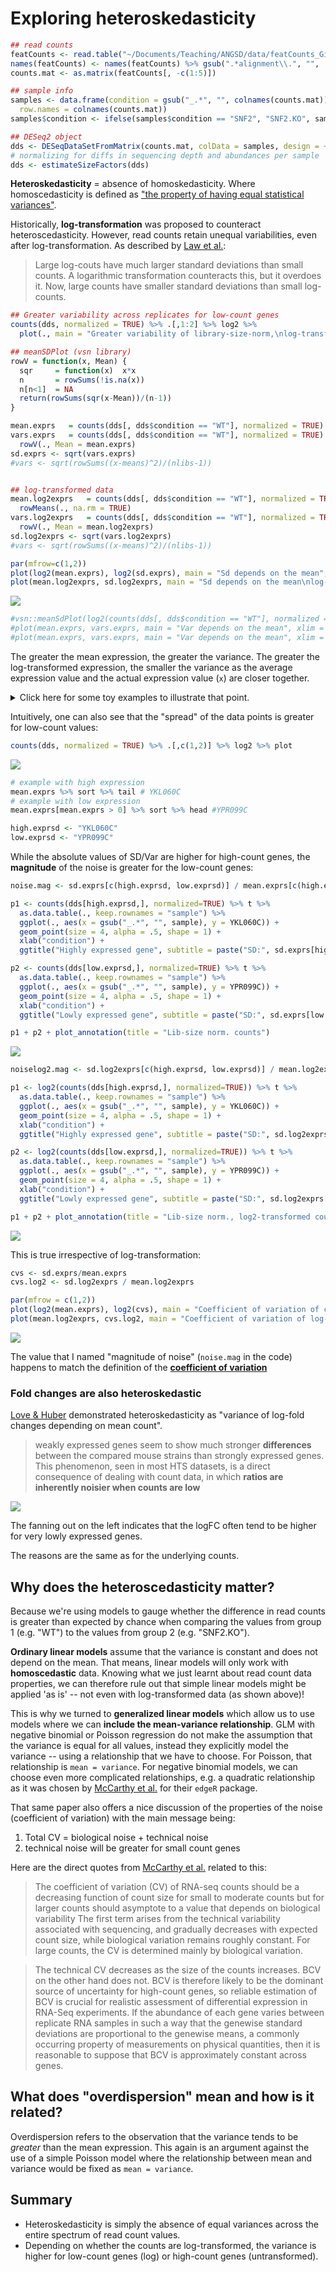 # Exploring heteroskedasticity


```r
## read counts
featCounts <- read.table("~/Documents/Teaching/ANGSD/data/featCounts_Gierlinski_genes.txt", header=TRUE, row.names = 1)
names(featCounts) <- names(featCounts) %>% gsub(".*alignment\\.", "", .) %>% gsub("_Aligned.*", "",.)
counts.mat <- as.matrix(featCounts[, -c(1:5)])

## sample info
samples <- data.frame(condition = gsub("_.*", "", colnames(counts.mat)),
  row.names = colnames(counts.mat))
samples$condition <- ifelse(samples$condition == "SNF2", "SNF2.KO", samples$condition)

## DESeq2 object
dds <- DESeqDataSetFromMatrix(counts.mat, colData = samples, design = ~condition)
# normalizing for diffs in sequencing depth and abundances per sample
dds <- estimateSizeFactors(dds) 
```

**Heteroskedasticity** = absence of homoskedasticity.
Where homoscedasticity is defined as ["the property of having equal statistical variances"](https://www.merriam-webster.com/dictionary/homoscedasticity).

Historically, **log-transformation** was proposed to counteract heteroscedasticity.
However, read counts retain unequal variabilities, even after log-transformation.
As described by [Law et al.](https://genomebiology.biomedcentral.com/articles/10.1186/gb-2014-15-2-r29):

> Large log-couts have much larger standard deviations than small counts.
> A logarithmic transformation counteracts this, but it overdoes it. Now, large counts have smaller standard deviations than small log-counts.


```r
## Greater variability across replicates for low-count genes
counts(dds, normalized = TRUE) %>% .[,1:2] %>% log2 %>% 
  plot(., main = "Greater variability of library-size-norm,\nlog-transformed counts for small count genes")
```


```r
## meanSDPlot (vsn library)
rowV = function(x, Mean) {
  sqr     = function(x)  x*x
  n       = rowSums(!is.na(x))
  n[n<1]  = NA
  return(rowSums(sqr(x-Mean))/(n-1))
}

mean.exprs   = counts(dds[, dds$condition == "WT"], normalized = TRUE) %>% rowMeans(., na.rm = TRUE)
vars.exprs   = counts(dds[, dds$condition == "WT"], normalized = TRUE) %>% 
  rowV(., Mean = mean.exprs)
sd.exprs <- sqrt(vars.exprs)
#vars <- sqrt(rowSums((x-means)^2)/(nlibs-1))


## log-transformed data
mean.log2exprs   = counts(dds[, dds$condition == "WT"], normalized = TRUE) %>% log2 %>%
  rowMeans(., na.rm = TRUE)
vars.log2exprs   = counts(dds[, dds$condition == "WT"], normalized = TRUE) %>% log2 %>%
  rowV(., Mean = mean.log2exprs)
sd.log2exprs <- sqrt(vars.log2exprs)
#vars <- sqrt(rowSums((x-means)^2)/(nlibs-1))

par(mfrow=c(1,2))
plot(log2(mean.exprs), log2(sd.exprs), main = "Sd depends on the mean", cex = .2, lwd = .1)
plot(mean.log2exprs, sd.log2exprs, main = "Sd depends on the mean\nlog-transformed counts", cex = .2, lwd = .1)
```

![](RNA_heteroskedasticity_files/figure-html/unnamed-chunk-3-1.png)<!-- -->

```r
#vsn::meanSdPlot(log2(counts(dds[, dds$condition == "WT"], normalized =TRUE)))
#plot(mean.exprs, vars.exprs, main = "Var depends on the mean", xlim = c(0,1000), ylim = c(0, 2000))
#plot(mean.exprs, vars.exprs, main = "Var depends on the mean", xlim = c(0,20), ylim = c(0, 20))
```

The greater the mean expression, the greater the variance.
The greater the log-transformed expression, the smaller the variance as the average expression value and the actual expression value (`x`) are closer together.

<details>
  <summary>Click here for some toy examples to illustrate that point.</summary>


```r
1000 - 990
```

```
## [1] 10
```

```r
log2(1000) - log2(990)
```

```
## [1] 0.01449957
```

```r
10 - 9
```

```
## [1] 1
```

```r
log2(10) - log2(9)
```

```
## [1] 0.1520031
```

</details>

Intuitively, one can also see that the "spread" of the data points is greater for low-count values:


```r
counts(dds, normalized = TRUE) %>% .[,c(1,2)] %>% log2 %>% plot
```

![](RNA_heteroskedasticity_files/figure-html/unnamed-chunk-5-1.png)<!-- -->


```r
# example with high expression 
mean.exprs %>% sort %>% tail # YKL060C
# example with low expression
mean.exprs[mean.exprs > 0] %>% sort %>% head #YPR099C
```

```r
high.exprsd <- "YKL060C"
low.exprsd <- "YPR099C"
```

While the absolute values of SD/Var are higher for high-count genes,
the **magnitude** of the noise is greater for the low-count genes:


```r
noise.mag <- sd.exprs[c(high.exprsd, low.exprsd)] / mean.exprs[c(high.exprsd, low.exprsd)]

p1 <- counts(dds[high.exprsd,], normalized=TRUE) %>% t %>% 
  as.data.table(., keep.rownames = "sample") %>% 
  ggplot(., aes(x = gsub("_.*", "", sample), y = YKL060C)) + 
  geom_point(size = 4, alpha = .5, shape = 1) + 
  xlab("condition") + 
  ggtitle("Highly expressed gene", subtitle = paste("SD:", sd.exprs[high.exprsd], "\nSD/mean:", noise.mag[high.exprsd]))

p2 <- counts(dds[low.exprsd,], normalized=TRUE) %>% t %>%
  as.data.table(., keep.rownames = "sample") %>%
  ggplot(., aes(x = gsub("_.*", "", sample), y = YPR099C)) +
  geom_point(size = 4, alpha = .5, shape = 1) + 
  xlab("condition") + 
  ggtitle("Lowly expressed gene", subtitle = paste("SD:", sd.exprs[low.exprsd], "\nSD/mean:", noise.mag[low.exprsd]))

p1 + p2 + plot_annotation(title = "Lib-size norm. counts")
```

![](RNA_heteroskedasticity_files/figure-html/unnamed-chunk-8-1.png)<!-- -->

```r
noiselog2.mag <- sd.log2exprs[c(high.exprsd, low.exprsd)] / mean.log2exprs[c(high.exprsd, low.exprsd)]

p1 <- log2(counts(dds[high.exprsd,], normalized=TRUE)) %>% t %>% 
  as.data.table(., keep.rownames = "sample") %>% 
  ggplot(., aes(x = gsub("_.*", "", sample), y = YKL060C)) + 
  geom_point(size = 4, alpha = .5, shape = 1) + 
  xlab("condition") + 
  ggtitle("Highly expressed gene", subtitle = paste("SD:", sd.log2exprs[high.exprsd], "\nSD/mean:", noiselog2.mag[high.exprsd]))

p2 <- log2(counts(dds[low.exprsd,], normalized=TRUE)) %>% t %>%
  as.data.table(., keep.rownames = "sample") %>%
  ggplot(., aes(x = gsub("_.*", "", sample), y = YPR099C)) +
  geom_point(size = 4, alpha = .5, shape = 1) + 
  xlab("condition") + 
  ggtitle("Lowly expressed gene", subtitle = paste("SD:", sd.log2exprs[low.exprsd], "\nSD/mean:", noiselog2.mag[low.exprsd]))

p1 + p2 + plot_annotation(title = "Lib-size norm., log2-transformed counts")
```

![](RNA_heteroskedasticity_files/figure-html/unnamed-chunk-9-1.png)<!-- -->

This is true irrespective of log-transformation:


```r
cvs <- sd.exprs/mean.exprs
cvs.log2 <- sd.log2exprs / mean.log2exprs

par(mfrow = c(1,2))
plot(log2(mean.exprs), log2(cvs), main = "Coefficient of variation of counts")
plot(mean.log2exprs, cvs.log2, main = "Coefficient of variation of log-transformed counts")
```

![](RNA_heteroskedasticity_files/figure-html/unnamed-chunk-10-1.png)<!-- -->


The value that I named "magnitude of noise" (`noise.mag` in the code) happens to match the definition of the [**coefficient of variation**](https://en.wikipedia.org/wiki/Coefficient_of_variation)

### Fold changes are also heteroskedastic

[Love & Huber](https://genomebiology.biomedcentral.com/articles/10.1186/s13059-014-0550-8) demonstrated heteroskedasticity as "variance of log-fold changes depending on mean count".

>weakly expressed genes seem to show much stronger **differences** between the compared mouse strains than strongly expressed genes. This phenomenon, seen in most HTS datasets, is a direct consequence of dealing with count data, in which **ratios are inherently noisier when counts are low**

![](https://media.springernature.com/full/springer-static/image/art%3A10.1186%2Fs13059-014-0550-8/MediaObjects/13059_2014_Article_550_Fig2_HTML.jpg)

The fanning out on the left indicates that the logFC often tend to be higher for very lowly expressed genes.

The reasons are the same as for the underlying counts.


## Why does the heteroscedasticity matter?

Because we're using models to gauge whether the difference in read counts is greater than expected by chance
when comparing the values from group 1 (e.g. "WT") to the values from group 2 (e.g. "SNF2.KO").

**Ordinary linear models** assume that the variance is constant and does not depend on the mean.
That means, linear models will only work with **homoscedastic** data.
Knowing what we just learnt about read count data properties, we can therefore rule out that simple linear models might be applied 'as is' -- not even with log-transformed data (as shown above)! 

This is why we turned to **generalized linear models** which allow us to use models where we can **include the mean-variance relationship**.
GLM with negative binomial or Poisson regression do not make the assumption that the variance is equal for all values, instead they explicitly model the variance -- using a relationship that we have to choose.
For Poisson, that relationship is `mean = variance`.
For negative binomial models, we can choose even more complicated relationships, e.g. a quadratic relationship as it was chosen by [McCarthy et al.](https://academic.oup.com/nar/article/40/10/4288/2411520) for their `edgeR` package.

That same paper also offers a nice discussion of the properties of the noise (coefficient of variation) with the main message being:

1. Total CV = biological noise + technical noise
2. technical noise will be greater for small count genes

Here are the direct quotes from [McCarthy et al.](https://academic.oup.com/nar/article/40/10/4288/2411520) related to this:

>The coefficient of variation (CV) of RNA-seq counts should be a decreasing function of count size for small to moderate counts but for larger counts should asymptote to a value that depends on biological variability
>The first term arises from the technical variability associated with sequencing, and gradually decreases with expected count size, while biological variation remains roughly constant. For large counts, the CV is determined mainly by biological variation.

>The technical CV decreases as the size of the counts increases. BCV on the other hand does not. BCV is therefore likely to be the dominant source of uncertainty for high-count genes, so reliable estimation of BCV is crucial for realistic assessment of differential expression in RNA-Seq experiments. If the abundance of each gene varies between replicate RNA samples in such a way that the genewise standard deviations are proportional to the genewise means, a commonly occurring property of measurements on physical quantities, then it is reasonable to suppose that BCV is approximately constant across genes.

## What does "overdispersion" mean and how is it related?

Overdispersion refers to the observation that the variance tends to be *greater* than the mean expression. 
This again is an argument against the use of a simple Poisson model where the relationship between mean and variance would be fixed as `mean = variance`. 

## Summary

* Heteroskedasticity is simply the absence of equal variances across the entire spectrum of read count values.
* Depending on whether the counts are log-transformed, the variance is higher for low-count genes (log) or high-count genes (untransformed).
